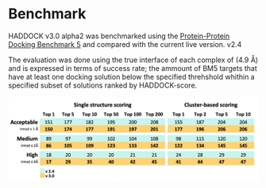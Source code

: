 # Benchmark

HADDOCK v3.0 alpha2 was benchmarked using the [Protein-Protein Docking Benchmark 5](https://github.com/haddocking/BM5-clean) and compared with the current live version. v2.4

The evaluation was done using the true interface of each complex of (4.9 Å) and is expressed in terms of success rate; the ammount of BM5 targets that have at least one docking solution below the specified threhshold whithin a specified subset of solutions ranked by HADDOCK-score.


![BM5](../docs/media/haddock3-0-0-alpha2-BM5.png)

